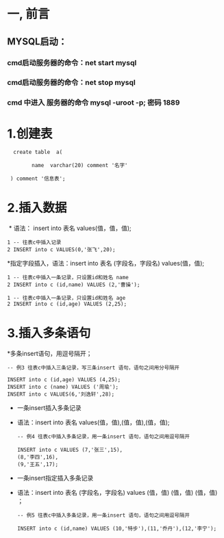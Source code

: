 # 一, 前言

## MYSQL启动：

### 	cmd启动服务器的命令：net start mysql

### 	cmd启动服务器的命令：net stop mysql

### 	cmd 中进入 服务器的命令  mysql -uroot -p; 密码 1889



# 1.创建表

  

```mysql
  create table  a(

        name  varchar(20) comment '名字'

 ) comment '信息表';
```

# 2.插入数据

​      * 语法： insert into 表名 values(值，值，值);

   ```mysql
1 -- 往表c中插入记录
2 INSERT into c VALUES(0,'张飞',20);
   ```

   *指定字段插入，语法：insert into 表名 (字段名，字段名)  values(值，值);

```mysql
1 -- 往表c中插入一条记录，只设置id和姓名 name 
2 INSERT into c (id,name) VALUES (2,'曹操');
```

```mysql
1 -- 往表c中插入一条记录，只设置id和姓名 age
2 INSERT into c (id,age) VALUES (2,25);
```

# 3.插入多条语句

*多条insert语句，用逗号隔开；

```mysql
-- 例3 往表c中插入三条记录，写三条insert 语句，语句之间用分号隔开

INSERT into c (id,age) VALUES (4,25);
INSERT into c (name) VALUES ('周瑜');
INSERT into c VALUES(6,'刘逸轩',28);
```

* 一条insert插入多条记录

* 语法：insert into 表名 values(值，值),(值，值),(值，值);

    ```mysql
    -- 例4 往表c中插入多条记录，用一条insert 语句，语句之间用逗号隔开
    
    INSERT into c VALUES (7,'张三',15),
    (8,'李四',16),
    (9,'王五',17);
    ```

* 一条insert指定插入多条记录

* 语法：insert into 表名 (字段名，字段名) values (值，值)  (值，值) (值，值) ；

    ```mysql
    -- 例5 往表c中插入多条记录，用一条insert 语句，语句之间用逗号隔开
    
    INSERT into c (id,name) VALUES (10,'特步'),(11,'乔丹'),(12,'李宁');
    ```

    

